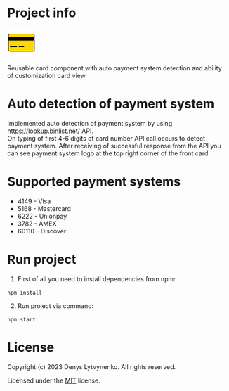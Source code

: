 # Project info

![Card icon](/public/favicon.png)

Reusable card component with auto payment system detection and ability of customization card view.

# Auto detection of payment system

Implemented auto detection of payment system by using https://lookup.binlist.net/ API. <br>
On typing of first 4-6 digits of card number API call occurs to detect payment system. After receiving of successful response from the API you can see payment system logo at the top right corner of the front card.

# Supported payment systems

-   4149 - Visa
-   5168 - Mastercard
-   6222 - Unionpay
-   3782 - AMEX
-   60110 - Discover

# Run project

1. First of all you need to install dependencies from npm:

```
npm install
```

2. Run project via command:

```
npm start
```

# License

Copyright (c) 2023 Denys Lytvynenko. All rights reserved.

Licensed under the [MIT](./LICENSE.txt) license.
